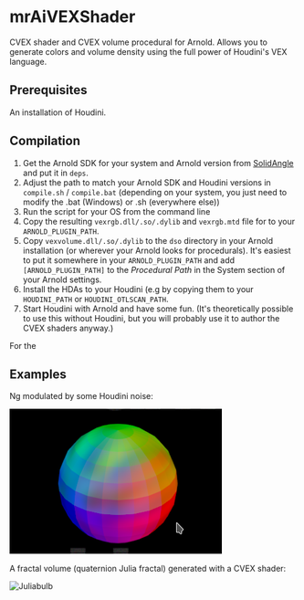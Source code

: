 # mrAiVEXShader

CVEX shader and CVEX volume procedural for Arnold. Allows you to generate colors and volume density using the full power of Houdini's VEX language.

## Prerequisites
An installation of Houdini.

## Compilation
1. Get the Arnold SDK for your system and Arnold version from [SolidAngle](https://www.solidangle.com/arnold/download/) and put it in `deps`.
2. Adjust the path to match your Arnold SDK and Houdini versions in `compile.sh` / `compile.bat` (depending on your system, you just need to modify the .bat (Windows) or .sh (everywhere else))
3. Run the script for your OS from the command line
4. Copy the resulting `vexrgb.dll/.so/.dylib` and `vexrgb.mtd` file for to your `ARNOLD_PLUGIN_PATH`.
5. Copy `vexvolume.dll/.so/.dylib` to the `dso` directory in your Arnold installation (or wherever your Arnold looks for procedurals). It's easiest to put it somewhere in your `ARNOLD_PLUGIN_PATH` and add `[ARNOLD_PLUGIN_PATH]` to the *Procedural Path* in the System section of your Arnold settings.
5. Install the HDAs to your Houdini (e.g by copying them to your `HOUDINI_PATH` or `HOUDINI_OTLSCAN_PATH`.
6. Start Houdini with Arnold and have some fun. (It's theoretically  possible to use this without Houdini, but you will probably use it to author the CVEX shaders anyway.)

For the 

## Examples
Ng modulated by some Houdini noise:

![Ng modulated by noise](samples/vexrgb.png)


A fractal volume (quaternion Julia fractal) generated with a CVEX shader:

![Juliabulb](samples/vexvolume.jpg)
